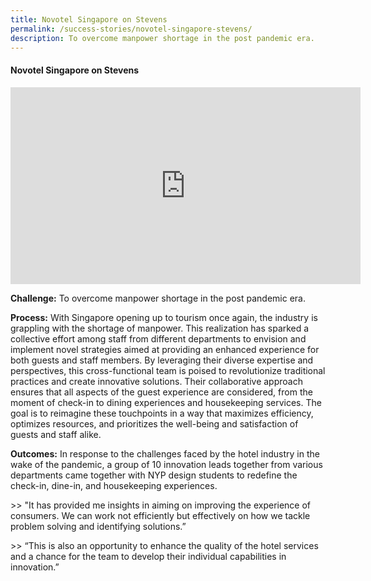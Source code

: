 ```yaml
---
title: Novotel Singapore on Stevens
permalink: /success-stories/novotel-singapore-stevens/
description: To overcome manpower shortage in the post pandemic era.
---
```

#### **Novotel Singapore on Stevens**

<iframe allowfullscreen="" allow="accelerometer; autoplay; clipboard-write; encrypted-media; gyroscope; picture-in-picture; web-share" frameborder="0" title="YouTube video player" src="https://www.youtube.com/embed/wDYRytU9oYY" height="315" width="560"></iframe>

**Challenge:** To overcome manpower shortage in the post pandemic era. 

**Process:** With Singapore opening up to tourism once again, the industry is grappling with the shortage of manpower. This realization has sparked a collective effort among staff from different departments to envision and implement novel strategies aimed at providing an enhanced experience for both guests and staff members. By leveraging their diverse expertise and perspectives, this cross-functional team is poised to revolutionize traditional practices and create innovative solutions. Their collaborative approach ensures that all aspects of the guest experience are considered, from the moment of check-in to dining experiences and housekeeping services. The goal is to reimagine these touchpoints in a way that maximizes efficiency, optimizes resources, and prioritizes the well-being and satisfaction of guests and staff alike. 

**Outcomes:** In response to the challenges faced by the hotel industry in the wake of the pandemic, a group of 10 innovation leads together from various departments came together with NYP design students to redefine the check-in, dine-in, and housekeeping experiences.

&gt;&gt; "It has provided me insights in aiming on improving the experience of consumers. We can work not efficiently but effectively on how we tackle problem solving and identifying solutions.”

&gt;&gt; “This is also an opportunity to enhance the quality of the hotel services and a chance for the team to develop their individual capabilities in innovation.”